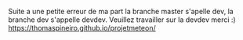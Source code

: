 Suite a une petite erreur de ma part la branche master s'apelle dev, la branche dev s'appelle devdev.
Veuillez travailler sur la devdev merci :)
https://thomaspineiro.github.io/projetmeteon/
